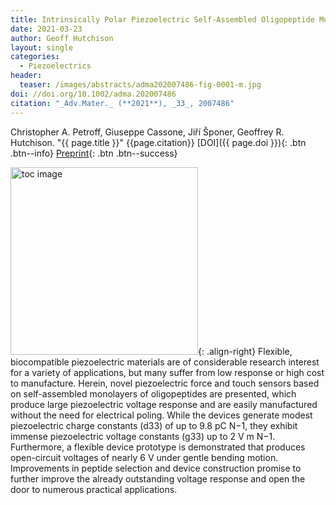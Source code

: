```yaml
---
title: Intrinsically Polar Piezoelectric Self-Assembled Oligopeptide Monolayers
date: 2021-03-23
author: Geoff Hutchison
layout: single
categories:
  - Piezoelectrics
header:
  teaser: /images/abstracts/adma202007486-fig-0001-m.jpg
doi: //doi.org/10.1002/adma.202007486
citation: "_Adv.Mater._ (**2021**), _33_, 2007486"
---
```

Christopher A. Petroff, Giuseppe Cassone, Jiří Šponer, Geoffrey R. Hutchison. "{{ page.title }}​" {{page.citation}} [DOI]({{ page.doi }}){: .btn .btn--info} [Preprint](//doi.org/10.26434/chemrxiv.13151069.v1){: .btn .btn--success}

<!--more-->

<img alt="toc image" src="{{ page.header.teaser }}" width="300 px">{: .align-right} Flexible, biocompatible piezoelectric materials are of considerable research interest for a variety of applications, but many suffer from low response or high cost to manufacture. Herein, novel piezoelectric force and touch sensors based on self-assembled monolayers of oligopeptides are presented, which produce large piezoelectric voltage response and are easily manufactured without the need for electrical poling. While the devices generate modest piezoelectric charge constants (d33) of up to 9.8 pC N−1, they exhibit immense piezoelectric voltage constants (g33) up to 2 V m N−1. Furthermore, a flexible device prototype is demonstrated that produces open-circuit voltages of nearly 6 V under gentle bending motion. Improvements in peptide selection and device construction promise to further improve the already outstanding voltage response and open the door to numerous practical applications.

